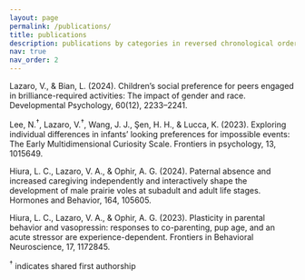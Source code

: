 ```yaml
---
layout: page
permalink: /publications/
title: publications
description: publications by categories in reversed chronological order. generated by jekyll-scholar.
nav: true
nav_order: 2
---
```


Lazaro, V., & Bian, L. (2024). Children’s social preference for peers engaged in brilliance-required activities: The impact of gender and race. Developmental Psychology, 60(12), 2233–2241. 

Lee, N.<sup>†</sup>, Lazaro, V.<sup>†</sup>, Wang, J. J., Şen, H. H., & Lucca, K. (2023). Exploring individual differences in infants’ looking preferences for impossible events: The Early Multidimensional Curiosity Scale. Frontiers in psychology, 13, 1015649.

Hiura, L. C., Lazaro, V. A., & Ophir, A. G. (2024). Paternal absence and increased caregiving independently and interactively shape the development of male prairie voles at subadult and adult life stages. Hormones and Behavior, 164, 105605.

Hiura, L. C., Lazaro, V. A., & Ophir, A. G. (2023). Plasticity in parental behavior and vasopressin: responses to co-parenting, pup age, and an acute stressor are experience-dependent. Frontiers in Behavioral Neuroscience, 17, 1172845.


<sup>†</sup> indicates shared first authorship

